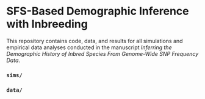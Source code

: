 # SFS-Based Demographic Inference with Inbreeding

This repository contains code, data, and results for all simulations and empirical
data analyses conducted in the manuscript *Inferring the Demographic History of
Inbred Species From Genome-Wide SNP Frequency Data*.

### `sims/`



### `data/`
